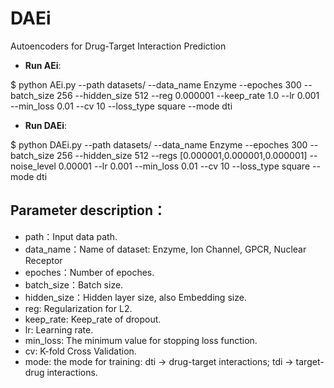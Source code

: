# DAEi
Autoencoders for Drug-Target Interaction Prediction

- **Run AEi**:

$ python AEi.py --path datasets/ --data_name Enzyme --epoches 300 --batch_size 256 --hidden_size 512 --reg 0.000001 --keep_rate 1.0 --lr 0.001 --min_loss 0.01 --cv 10 --loss_type square --mode dti

- **Run DAEi**:

$ python DAEi.py --path datasets/ --data_name Enzyme --epoches 300 --batch_size 256 --hidden_size 512 --regs [0.000001,0.000001,0.000001] --noise_level 0.00001 --lr 0.001 --min_loss 0.01 --cv 10 --loss_type square --mode dti


## Parameter description：
- path：Input data path.
- data_name：Name of dataset: Enzyme, Ion Channel, GPCR, Nuclear Receptor
- epoches：Number of epoches.
- batch_size：Batch size.
- hidden_size：Hidden layer size, also Embedding size.
- reg: Regularization for L2.
- keep_rate: Keep_rate of dropout.
- lr: Learning rate.
- min_loss: The minimum value for stopping loss function.
- cv: K-fold Cross Validation.
- mode: the mode for training: dti -> drug-target interactions; tdi -> target-drug interactions.
